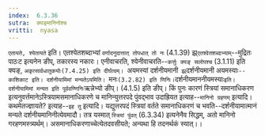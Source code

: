 ```yaml
---
index:  6.3.36
sutra:  क्यङ्मानिनोश्च
vritti:  nyasa
---
```


`एतायते, श्येतायते` इति। एतश्येतशब्दाभ्यां `वर्णादनुदात्तात् तोपधात् तो नः` (4.1.39) झ्र्`एतश्वेतशब्दाभ्याम्`--मुद्रितः पाठःट इत्यनेन ङीप्, तकारस्य नकारः। एनीवाचरति, श्येनीवाचरति--`कर्त्तुः क्यङ् सलोपश्च` (3.1.11) इति क्यङ्, `अकृत्सार्वधातुकयोः(7.4.25) इति दीर्घत्वम्। `अयमस्यां दर्शनीयमानी` झ्र्`दर्शनीयमानी अयमस्याः`--काशिकाट इति। दर्शनीयामिमां मन्यतेऽयमिति। `मनः` (3.2.82) इति णिनिः। `दर्शनीयमाननीयमस्याः` इति। दर्शनीयामिमां मन्यत इति पूर्ववण्णिनिः `ऋन्नेभ्यो ङीप्। (4.1.5) इति ङीप्।
किं पुनः कारणं स्त्रियां समानाधिकरण इत्यनुवर्त्तमानेऽस्त्रियामसमानाधिकरणे च मानिन्युत्तरपदे पुंवद्भाव उदाह्रियत इत्याह--`मानिनो ग्रहणम्` इत्यादि। कथमेतज्ज्ञायते? इत्याह--`इह तु` इत्यादि। यद्युत्तरपदं स्त्रियां वर्तते समानाधिकरणं च भवति--दर्शनीयामात्मानं मन्यते दर्शनीयमानिनीत्येवमादौ। तत्र यस्मात् `स्त्रियां पुंवत्` (6.3.34) इत्यनेनैव सिद्धम्, अतो मानिनो गरहणमस्त्र्यर्थम्। असमानाधिकरणाच्चेत्येतदवसीयते; अन्यथा हि तदनर्थकं स्यात्।।

